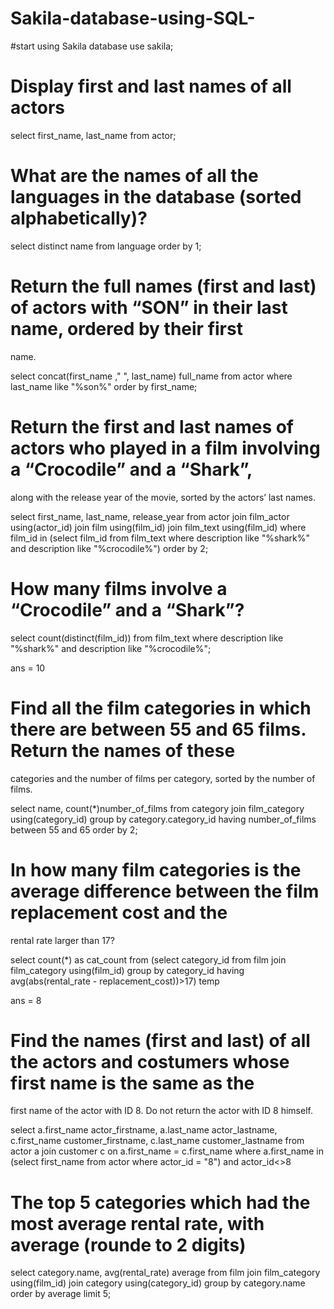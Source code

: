 # Sakila-database-using-SQL-
#start using Sakila database
use sakila;

# Display first and last names of all actors
select first_name, last_name
from actor;

# What are the names of all the languages in the database (sorted alphabetically)?

select distinct name
from language
order by 1;

# Return the full names (first and last) of actors with “SON” in their last name, ordered by their first
name.

select concat(first_name ," ", last_name) full_name
from actor
where last_name like "%son%"
order by first_name;

# Return the first and last names of actors who played in a film involving a “Crocodile” and a “Shark”,
along with the release year of the movie, sorted by the actors’ last names.

select first_name, last_name, release_year
from actor
join film_actor using(actor_id)
join film using(film_id)
join film_text using(film_id)
where film_id in (select film_id
from film_text
where description like "%shark%" and description like "%crocodile%")
order by 2;

# How many films involve a “Crocodile” and a “Shark”?

select count(distinct(film_id))
from film_text
where description like "%shark%" and  description like "%crocodile%";

ans = 10

# Find all the film categories in which there are between 55 and 65 films. Return the names of these
categories and the number of films per category, sorted by the number of films.

select name, count(*)number_of_films
from category
join film_category
using(category_id)
group by category.category_id
having number_of_films between 55 and 65
order by 2;

# In how many film categories is the average difference between the film replacement cost and the
rental rate larger than 17?

select count(*) as cat_count
from (select category_id
from film
join film_category
using(film_id)
group by category_id
having avg(abs(rental_rate - replacement_cost))>17) temp

ans = 8

# Find the names (first and last) of all the actors and costumers whose first name is the same as the
first name of the actor with ID 8. Do not return the actor with ID 8 himself.

select a.first_name actor_firstname, a.last_name actor_lastname, c.first_name customer_firstname, c.last_name customer_lastname
from actor a
join customer c
on a.first_name = c.first_name
where a.first_name  in (select first_name from actor where actor_id  = "8") and actor_id<>8

# The top 5 categories which had the most average rental rate, with average (rounde to 2 digits)

select category.name, avg(rental_rate) average
from film
join film_category
using(film_id)
join category
using(category_id)
group by category.name
order by average 
limit 5;









